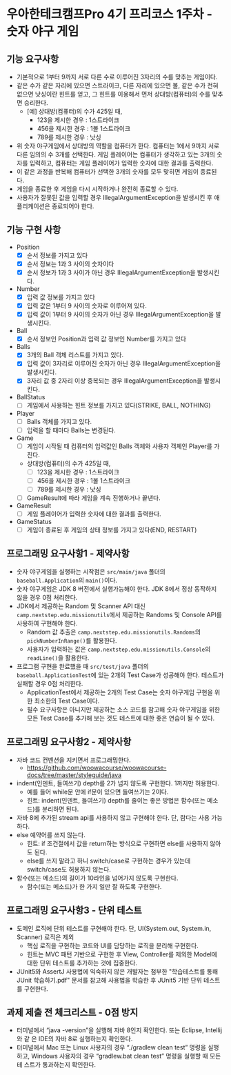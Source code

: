 # 우아한테크캠프Pro 4기 프리코스 1주차 - 숫자 야구 게임

## 기능 요구사항
+ 기본적으로 1부터 9까지 서로 다른 수로 이루어진 3자리의 수를 맞추는 게임이다.
+ 같은 수가 같은 자리에 있으면 스트라이크, 다른 자리에 있으면 볼, 같은 수가 전혀 없으면 낫싱이란 힌트를 얻고, 그 힌트를 이용해서 먼저 상대방(컴퓨터)의 수를 맞추면 승리한다. 
  + [예] 상대방(컴퓨터)의 수가 425일 때,
    + 123을 제시한 경우 : 1스트라이크 
    + 456을 제시한 경우 : 1볼 1스트라이크 
    + 789를 제시한 경우 : 낫싱
+ 위 숫자 야구게임에서 상대방의 역할을 컴퓨터가 한다. 컴퓨터는 1에서 9까지 서로 다른 임의의 수 3개를 선택한다. 게임 플레이어는 컴퓨터가 생각하고 있는 3개의 숫자를 입력하고, 컴퓨터는 게임 플레이어가 입력한 숫자에 대한 결과를 출력한다.
+ 이 같은 과정을 반복해 컴퓨터가 선택한 3개의 숫자를 모두 맞히면 게임이 종료된다.
+ 게임을 종료한 후 게임을 다시 시작하거나 완전히 종료할 수 있다.
+ 사용자가 잘못된 값을 입력할 경우 IllegalArgumentException을 발생시킨 후 애플리케이션은 종료되어야 한다.

## 기능 구현 사항
- Position
  - [x] 순서 정보를 가지고 있다
  - [x] 순서 정보는 1과 3 사이의 숫자이다
  - [x] 순서 정보가 1과 3 사이가 아닌 경우 IllegalArgumentException을 발생시킨다.
- Number
  - [x] 입력 값 정보를 가지고 있다
  - [x] 입력 값은 1부터 9 사이의 숫자로 이루어져 있다.
  - [x] 입력 값이 1부터 9 사이의 숫자가 아닌 경우 IllegalArgumentException을 발생시킨다.
- Ball
  - [x] 순서 정보인 Position과 입력 값 정보인 Number를 가지고 있다
- Balls
  - [x] 3개의 Ball 객체 리스트를 가지고 있다.
  - [x] 입력 값이 3자리로 이루어진 숫자가 아닌 경우 IllegalArgumentException을 발생시킨다.
  - [x] 3자리 값 중 2자리 이상 중복되는 경우 IllegalArgumentException을 발생시킨다.
- BallStatus
  - [ ] 게임에서 사용하는 힌트 정보를 가지고 있다(STRIKE, BALL, NOTHING)
- Player
  - [ ] Balls 객체를 가지고 있다.
  - [ ] 입력을 할 때마다 Balls는 변경된다.
- Game
  - [ ] 게임이 시작될 때 컴퓨터의 입력값인 Balls 객체와 사용자 객체인 Player를 가진다.
  - 상대방(컴퓨터)의 수가 425일 때,
    + [ ] 123을 제시한 경우 : 1스트라이크
    + [ ] 456을 제시한 경우 : 1볼 1스트라이크
    + [ ] 789를 제시한 경우 : 낫싱
  - [ ] GameResult에 따라 게임을 계속 진행하거나 끝낸다.
- GameResult
  - [ ] 게임 플레이어가 입력한 숫자에 대한 결과를 출력한다.
- GameStatus
  - [ ] 게임이 종료된 후 게임의 상태 정보를 가지고 있다(END, RESTART)

## 프로그래밍 요구사항1 - 제약사항
+ 숫자 야구게임을 실행하는 시작점은 `src/main/java` 폴더의 `baseball.Application`의 `main()`이다. 
+ 숫자 야구게임은 JDK 8 버전에서 실행가능해야 한다. JDK 8에서 정상 동작하지 않을 경우 0점 처리한다.
+ JDK에서 제공하는 Random 및 Scanner API 대신 `camp.nextstep.edu.missionutils`에서 제공하는 Randoms 및 Console API를 사용하여 구현해야 한다.
  + Random 값 추출은 `camp.nextstep.edu.missionutils.Randoms`의 `pickNumberInRange()`를 활용한다.
  + 사용자가 입력하는 값은 `camp.nextstep.edu.missionutils.Console`의 `readLine()`을 활용한다.
+ 프로그램 구현을 완료했을 때 `src/test/java` 폴더의 `baseball.ApplicationTest`에 있는 2개의 Test Case가 성공해야 한다. 테스트가 실패할 경우 0점 처리한다.
  + ApplicationTest에서 제공하는 2개의 Test Case는 숫자 야구게임 구현을 위한 최소한의 Test Case이다.
  + 필수 요구사항은 아니지만 제공하는 소스 코드를 참고해 숫자 야구게임을 위한 모든 Test Case를 추가해 보는 것도 테스트에 대한 좋은 연습이 될 수 있다.

## 프로그래밍 요구사항2 - 제약사항
+ 자바 코드 컨벤션을 지키면서 프로그래밍한다. 
  + https://github.com/woowacourse/woowacourse-docs/tree/master/styleguide/java
+ indent(인덴트, 들여쓰기) depth를 2가 넘지 않도록 구현한다. 1까지만 허용한다.
  + 예를 들어 while문 안에 if문이 있으면 들여쓰기는 2이다.
  + 힌트: indent(인덴트, 들여쓰기) depth를 줄이는 좋은 방법은 함수(또는 메소드)를 분리하면 된다.
+ 자바 8에 추가된 stream api를 사용하지 않고 구현해야 한다. 단, 람다는 사용 가능하다. 
+ else 예약어를 쓰지 않는다.
  + 힌트: if 조건절에서 값을 return하는 방식으로 구현하면 else를 사용하지 않아도 된다.
  + else를 쓰지 말라고 하니 switch/case로 구현하는 경우가 있는데 switch/case도 허용하지 않는다. 
+ 함수(또는 메소드)의 길이가 10라인을 넘어가지 않도록 구현한다.
  + 함수(또는 메소드)가 한 가지 일만 잘 하도록 구현한다.

## 프로그래밍 요구사항3 - 단위 테스트
+ 도메인 로직에 단위 테스트를 구현해야 한다. 단, UI(System.out, System.in, Scanner) 로직은 제외
  + 핵심 로직을 구현하는 코드와 UI를 담당하는 로직을 분리해 구현한다.
  + 힌트는 MVC 패턴 기반으로 구현한 후 View, Controller를 제외한 Model에 대한 단위 테스트를 추가하는 것에 집중한다.
+ JUnit5와 AssertJ 사용법에 익숙하지 않은 개발자는 첨부한 "학습테스트를 통해 JUnit 학습하기.pdf" 문서를 참고해 사용법을 학습한 후 JUnit5 기반 단위 테스트를 구현한다.

## 과제 제출 전 체크리스트 - 0점 방지
+ 터미널에서 “java -version”을 실행해 자바 8인지 확인한다. 또는 Eclipse, Intellij와 같 은 IDE의 자바 8로 실행하는지 확인한다.
+ 터미널에서 Mac 또는 Linux 사용자의 경우 “./gradlew clean test” 명령을 실행하고, Windows 사용자의 경우 “gradlew.bat clean test” 명령을 실행할 때 모든 테 스트가 통과하는지 확인한다.